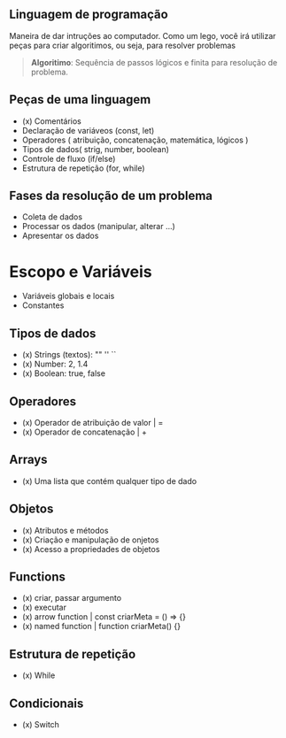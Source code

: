 ## Linguagem de programação

Maneira de dar intruções ao computador.
Como um lego, você irá utilizar peças para criar algoritimos, ou seja, para resolver problemas

>  **Algoritimo**: Sequência de passos lógicos e finita para resolução de problema.

## Peças de uma linguagem

- (x) Comentários
- Declaração de variáveos (const, let)
- Operadores ( atribuição, concatenação, matemática, lógicos )
- Tipos de dados( strig, number, boolean)
- Controle de fluxo (if/else)
- Estrutura de repetição (for, while)

## Fases da resolução de um problema

- Coleta de dados
- Processar os dados (manipular, alterar ...)
- Apresentar os dados

# Escopo e Variáveis

- Variáveis globais e locais
- Constantes

## Tipos de dados

- (x) Strings  (textos): "" '' ``
- (x) Number: 2, 1.4
- (x) Boolean: true, false

## Operadores

- (x) Operador de atribuição de valor | =
- (x) Operador de concatenação | +

## Arrays

- (x) Uma lista que contém qualquer tipo de dado

## Objetos

- (x) Atributos e métodos
- (x) Criação e manipulação de onjetos
- (x) Acesso a propriedades de objetos

## Functions

- (x) criar, passar argumento
- (x) executar
- (x) arrow function | const criarMeta = () => {}
- (x) named function | function criarMeta() {}

## Estrutura de repetição

- (x) While

## Condicionais

- (x) Switch